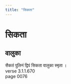 ```yaml
---
title: "सिकता"
---
```


# सिकता
## वालुका
सैकतं पुलिनं द्विपं सिकता वालुका स्मृता ।<br />verse 3.1.1.670<br />page 0076

